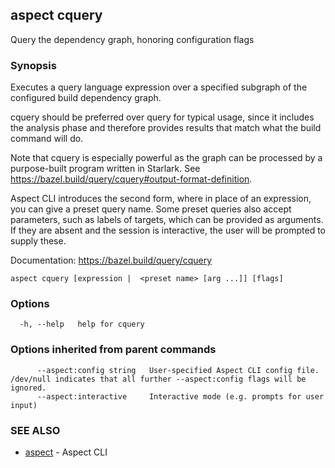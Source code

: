 ## aspect cquery

Query the dependency graph, honoring configuration flags

### Synopsis

Executes a query language expression over a specified subgraph of the configured build dependency graph.

cquery should be preferred over query for typical usage, since it includes the analysis phase and
therefore provides results that match what the build command will do.

Note that cquery is especially powerful as the graph can be processed by a purpose-built program
written in Starlark. See <https://bazel.build/query/cquery#output-format-definition>.

Aspect CLI introduces the second form, where in place of an expression, you can give a preset query name.
Some preset queries also accept parameters, such as labels of targets, which can be provided as arguments.
If they are absent and the session is interactive, the user will be prompted to supply these.

Documentation: <https://bazel.build/query/cquery>


```
aspect cquery [expression |  <preset name> [arg ...]] [flags]
```

### Options

```
  -h, --help   help for cquery
```

### Options inherited from parent commands

```
      --aspect:config string   User-specified Aspect CLI config file. /dev/null indicates that all further --aspect:config flags will be ignored.
      --aspect:interactive     Interactive mode (e.g. prompts for user input)
```

### SEE ALSO

* [aspect](aspect.md)	 - Aspect CLI

